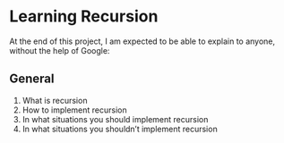 # **Learning Recursion**

At the end of this project, I am expected to be able to explain to anyone, without the help of Google:

## General

1. What is recursion
1. How to implement recursion
1. In what situations you should implement recursion
1. In what situations you shouldn’t implement recursion
